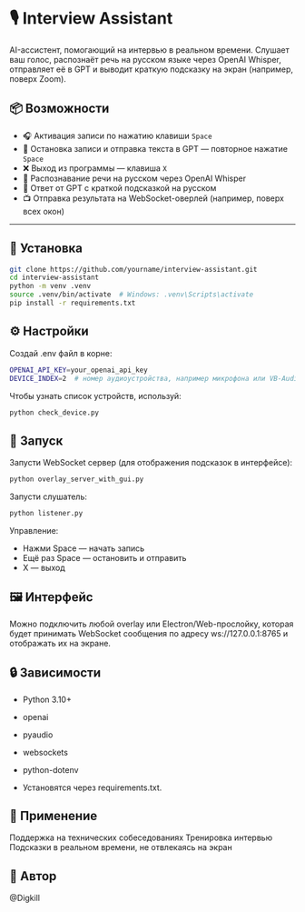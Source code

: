 # 🎙️ Interview Assistant

AI-ассистент, помогающий на интервью в реальном времени. Слушает ваш голос, распознаёт речь на русском языке через OpenAI Whisper, отправляет её в GPT и выводит краткую подсказку на экран (например, поверх Zoom).

## 📦 Возможности

- 🎧 Активация записи по нажатию клавиши `Space`
- 🛑 Остановка записи и отправка текста в GPT — повторное нажатие `Space`
- ❌ Выход из программы — клавиша `X`
- 🧠 Распознавание речи на русском через OpenAI Whisper
- 🤖 Ответ от GPT с краткой подсказкой на русском
- 📺 Отправка результата на WebSocket-оверлей (например, поверх всех окон)

---

## 🧱 Установка

```bash
git clone https://github.com/yourname/interview-assistant.git
cd interview-assistant
python -m venv .venv
source .venv/bin/activate  # Windows: .venv\Scripts\activate
pip install -r requirements.txt
```

## ⚙️ Настройки
Создай .env файл в корне:

```bash
OPENAI_API_KEY=your_openai_api_key
DEVICE_INDEX=2  # номер аудиоустройства, например микрофона или VB-Audio Cable
```

Чтобы узнать список устройств, используй:

```bash
python check_device.py
```

## 🚀 Запуск
Запусти WebSocket сервер (для отображения подсказок в интерфейсе):

```bash
python overlay_server_with_gui.py
```
Запусти слушатель:

```bash
python listener.py
```
Управление:
- Нажми Space — начать запись
- Ещё раз Space — остановить и отправить
- X — выход

## 🖼️ Интерфейс
Можно подключить любой overlay или Electron/Web-прослойку, которая будет принимать WebSocket сообщения по адресу ws://127.0.0.1:8765 и отображать их на экране.

## 🔒 Зависимости
- Python 3.10+
- openai
- pyaudio
- websockets
- python-dotenv

- Установятся через requirements.txt.

## 🧠 Применение
Поддержка на технических собеседованиях
Тренировка интервью
Подсказки в реальном времени, не отвлекаясь на экран

## 🧡 Автор
@Digkill

